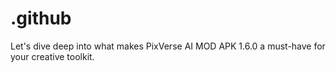 # .github
Let's dive deep into what makes PixVerse AI MOD APK 1.6.0 a must-have for your creative toolkit.

